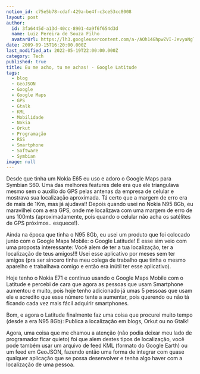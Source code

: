 ```yaml
---
notion_id: c75e5b78-cdaf-429a-be4f-c3ce53cc8008
layout: post
author:
  id: 3fa6445d-a13d-40cc-8901-4a9f6f654d3d
  name: Luiz Pereira de Souza Filho
  avatarUrl: https://lh3.googleusercontent.com/a-/AOh14GhpwZVI-JevyaNgTdlrOT6YN20cI6V9Kxtq38Ij8AQ=s100
date: 2009-09-15T16:20:00.000Z
last_modified_at: 2022-05-19T22:00:00.000Z
category: Tech
published: true
title: Eu me acho, tu me achas! - Google Latitude
tags:
  - blog
  - GeoJSON
  - Google
  - Google Maps
  - GPS
  - Gtalk
  - KML
  - Mobilidade
  - Nokia
  - Orkut
  - Programação
  - RSS
  - Smartphone
  - Software
  - Symbian
image: null
---
```


Desde que tinha um Nokia E65 eu uso e adoro o Google Maps para Symbian S60. Uma das melhores features dele era que ele triangulava mesmo sem o auxilio do GPS pelas antenas da empresa de celular e mostrava sua localização aproximada. Tá certo que a margem de erro era de mais de 1Km, mas já ajudava!! Depois quando usei no Nokia N95 8Gb, eu maravilhei com a era GPS, onde me localizava com uma margem de erro de uns 100mts (aproximadamente, pois quando o celular não acha os satélites de GPS próximos.. esquece!).

Ainda na época que tinha o N95 8Gb, eu usei um produto que foi colocado junto com o Google Maps Mobile: o Google Latitude! E esse sim veio com uma proposta interessante: Você alem de ter a tua localização, ter a localização de teus amigos!!! Usei esse aplicativo por meses sem ter amigos (pra ser sincero tinha meu colega de trabalho que tinha o mesmo aparelho e trabalhava comigo e então era inútil ter esse aplicativo).

Hoje tenho o Nokia E71 e continuo usando o Google Maps Mobile com o Latitude e percebi de cara que agora as pessoas que usam Smartphone aumentou e muito, pois hoje tenho adicionado já umas 5 pessoas que usam ele e acredito que esse número tente a aumentar, pois querendo ou não tá ficando cada vez mais fácil adquirir smartphones.

Bom, e agora o Latitude finalmente faz uma coisa que procurei muito tempo (desde a era N95 8Gb): Publica a localização em blogs, Orkut ou no Gtalk!

Agora, uma coisa que me chamou a atenção (não podia deixar meu lado de programador ficar quieto) foi que alem destes tipos de localização, você pode também usar um arquivo de feed KML (formato do Google Earth) ou um feed em GeoJSON, fazendo então uma forma de integrar com quase qualquer aplicação que se possa desenvolver e tenha algo haver com a localização de uma pessoa.

